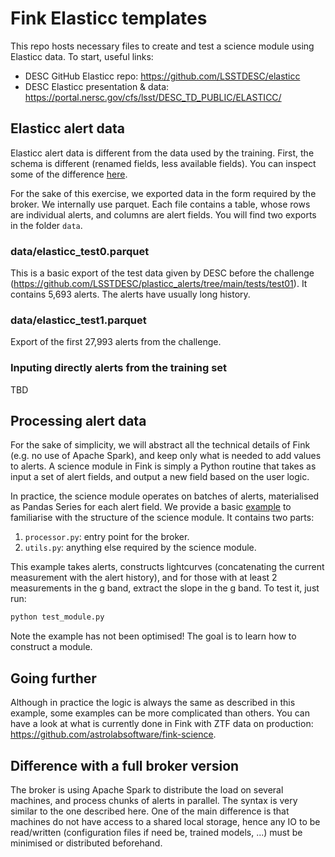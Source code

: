 # Fink Elasticc templates

This repo hosts necessary files to create and test a science module using Elasticc data. To start, useful links:

- DESC GitHub Elasticc repo: https://github.com/LSSTDESC/elasticc
- DESC Elasticc presentation & data: https://portal.nersc.gov/cfs/lsst/DESC_TD_PUBLIC/ELASTICC/

## Elasticc alert data

Elasticc alert data is different from the data used by the training. First, the schema is different (renamed fields, less available fields). You can inspect some of the difference [here](https://portal.nersc.gov/cfs/lsst/DESC_TD_PUBLIC/ELASTICC/TRAINING_SAMPLES/A_FORMAT.TXT).

For the sake of this exercise, we exported data in the form required by the broker. We internally use parquet. Each file contains a table, whose rows are individual alerts, and columns are alert fields. You will find two exports in the folder `data`.

### data/elasticc_test0.parquet

This is a basic export of the test data given by DESC before the challenge (https://github.com/LSSTDESC/plasticc_alerts/tree/main/tests/test01). It contains 5,693 alerts. The alerts have usually long history.

### data/elasticc_test1.parquet

Export of the first 27,993 alerts from the challenge.

### Inputing directly alerts from the training set

TBD

## Processing alert data

For the sake of simplicity, we will abstract all the technical details of Fink (e.g. no use of Apache Spark), and keep only what is needed to add values to alerts. A science module in Fink is simply a Python routine that takes as input a set of alert fields, and output a new field based on the user logic.

In practice, the science module operates on batches of alerts, materialised as Pandas Series for each alert field. We provide a basic [example](mymodule) to familiarise with the structure of the science module. It contains two parts:
1. `processor.py`: entry point for the broker.
2. `utils.py`: anything else required by the science module.

This example takes alerts, constructs lightcurves (concatenating the current measurement with the alert history), and for those with at least 2 measurements in the g band, extract the slope in the g band. To test it, just run:

```python
python test_module.py
```

Note the example has not been optimised! The goal is to learn how to construct a module.

## Going further

Although in practice the logic is always the same as described in this example, some examples can be more complicated than others. You can have a look at what is currently done in Fink with ZTF data on production: https://github.com/astrolabsoftware/fink-science.

## Difference with a full broker version

The broker is using Apache Spark to distribute the load on several machines, and process chunks of alerts in parallel. The syntax is very similar to the one described here. One of the main difference is that machines do not have access to a shared local storage, hence any IO to be read/written (configuration files if need be, trained models, ...) must be minimised or distributed beforehand.
